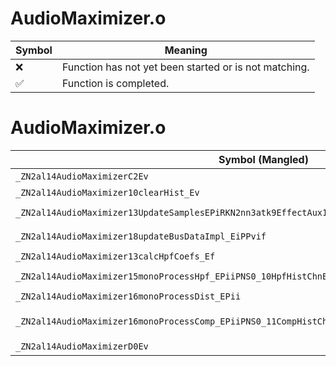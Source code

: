 # AudioMaximizer.o
| Symbol | Meaning 
| ------------- | ------------- 
| :x: | Function has not yet been started or is not matching. 
| :white_check_mark: | Function is completed. 


# AudioMaximizer.o
| Symbol (Mangled) | Symbol (Demangled) | Decompiled? |
| ------------- |  ------------- | ------------- |
| `_ZN2al14AudioMaximizerC2Ev` | `al::AudioMaximizer::AudioMaximizer(void)` | :white_check_mark: |
| `_ZN2al14AudioMaximizer10clearHist_Ev` | `al::AudioMaximizer::clearHist_(void)` | :white_check_mark: |
| `_ZN2al14AudioMaximizer13UpdateSamplesEPiRKN2nn3atk9EffectAux16UpdateSamplesArgE` | `al::AudioMaximizer::UpdateSamples(int *,nn::atk::EffectAux::UpdateSamplesArg const&)` | :white_check_mark: |
| `_ZN2al14AudioMaximizer18updateBusDataImpl_EiPPvif` | `al::AudioMaximizer::updateBusDataImpl_(int,void **,int,float)` | :white_check_mark: |
| `_ZN2al14AudioMaximizer13calcHpfCoefs_Ef` | `al::AudioMaximizer::calcHpfCoefs_(float)` | :white_check_mark: |
| `_ZN2al14AudioMaximizer15monoProcessHpf_EPiiPNS0_10HpfHistChnE` | `al::AudioMaximizer::monoProcessHpf_(int *,int,al::AudioMaximizer::HpfHistChn *)` | :white_check_mark: |
| `_ZN2al14AudioMaximizer16monoProcessDist_EPii` | `al::AudioMaximizer::monoProcessDist_(int *,int)` | :white_check_mark: |
| `_ZN2al14AudioMaximizer16monoProcessComp_EPiiPNS0_11CompHistChnEfPNS_24DspLinearValueControllerEPf` | `al::AudioMaximizer::monoProcessComp_(int *,int,al::AudioMaximizer::CompHistChn *,float,al::DspLinearValueController *,float *)` | :white_check_mark: |
| `_ZN2al14AudioMaximizerD0Ev` | `al::AudioMaximizer::~AudioMaximizer()` | :white_check_mark: |

